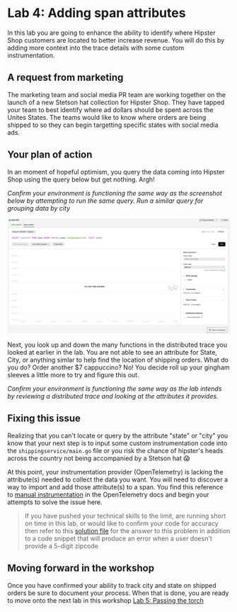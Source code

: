 # Lab 4: Adding span attributes

In this lab you are going to enhance the ability to identify where Hipster Shop customers are located to better increase revenue. You will do this by adding more context into the trace details with some custom instrumentation.

## A request from marketing
The marketing team and social media PR team are working together on the launch of a new Stetson hat collection for Hipster Shop. They have tapped your team to best identify where ad dollars should be spent across the Unites States. The teams would like to know where orders are being shipped to so they can begin targetting specific states with social media ads. 

## Your plan of action
In an moment of hopeful optimism, you query the data coming into Hipster Shop using the query below but get nothing. Argh!   

*Confirm your environment is functioning the same way  as the screenshot below by attempting to run the same query. Run a similar query for grouping data by city*

![Cursor_and_shippingservice___shippingservice___New_Relic_One.png](images/Cursor_and_shippingservice___shippingservice___New_Relic_One.png)

Next, you look up and down the many functions in the distributed trace you looked at earlier in the lab. You are not able to see an attribute for State, City, or anything simlar to help find the location of shipping orders. What do you do? Order another $7 cappuccino? No! You decide roll up your gingham sleeves a little more to try and figure this out.   

*Confirm your environment is functioning the same way as the lab intends by reviewing a distributed trace and looking at the attributes it provides.*

## Fixing this issue
Realizing that you can't locate or query by the attribute "state" or "city" you know that your next step is to input some custom instrumentation code into the `shippingservice/main.go` file or you risk the chance of hipster's heads across the country not being accompanied by a Stetson hat :scream: 

At this point, your instrumentation provider (OpenTelemetry) is lacking the attribute(s) needed to collect the data you want. You will need to discover a way to import and add those attribute(s) to a span. You find this reference to [manual instrumentation](https://opentelemetry.io/docs/instrumentation/go/manual/) in the OpenTelemetry docs and begin your attempts to solve the issue here. 

> If you have pushed your technical skills to the limit, are running short on time in this lab, or would like to confirm your code for accuracy then refer to this [solution file](/release/shippingservice-AFTER.go) for the answer to this problem in addition to a code snippet that will produce an error when a user doesn't provide a 5-digit zipcode

## Moving forward in the workshop
Once you have confirmed your ability to track city and state on shipped orders be sure to document your process. When that is done, you are ready to move onto the next lab in this workshop [Lab 5: Passing the torch](lab_5-passing-the-torch.md)